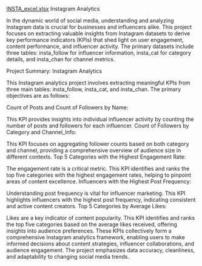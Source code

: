 [INSTA_excel.xlsx](https://github.com/PSKOMAL/Analytics-Projects/files/13828303/INSTA_excel.xlsx)
Instagram Analytics

In the dynamic world of social media, understanding and analyzing Instagram data is crucial for businesses and influencers alike. This project focuses on extracting valuable insights from Instagram datasets to derive key performance indicators (KPIs) that shed light on user engagement, content performance, and influencer activity. The primary datasets include three tables: insta_follow for influencer information, insta_cat for category details, and insta_chan for channel metrics.

Project Summary: Instagram Analytics

This Instagram analytics project involves extracting meaningful KPIs from three main tables: insta_follow, insta_cat, and insta_chan. The primary objectives are as follows:

Count of Posts and Count of Followers by Name:

This KPI provides insights into individual influencer activity by counting the number of posts and followers for each influencer.
Count of Followers by Category and Channel_Info:

This KPI focuses on aggregating follower counts based on both category and channel, providing a comprehensive overview of audience size in different contexts.
Top 5 Categories with the Highest Engagement Rate:

The engagement rate is a critical metric. This KPI identifies and ranks the top five categories with the highest engagement rates, helping to pinpoint areas of content excellence.
Influencers with the Highest Post Frequency:

Understanding post frequency is vital for influencer marketing. This KPI highlights influencers with the highest post frequency, indicating consistent and active content creators.
Top 5 Categories by Average Likes:

Likes are a key indicator of content popularity. This KPI identifies and ranks the top five categories based on the average likes received, offering insights into audience preferences.
These KPIs collectively form a comprehensive Instagram analytics framework, enabling users to make informed decisions about content strategies, influencer collaborations, and audience engagement. The project emphasizes data accuracy, cleanliness, and adaptability to changing social media trends.
